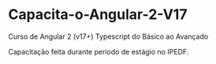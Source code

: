 # Capacita-o-Angular-2-V17
Curso de Angular 2 (v17+) Typescript do Básico ao Avançado


Capacitação feita durante período de estágio no IPEDF.
